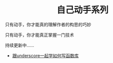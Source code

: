 <h1 align="center">自己动手系列</h1>

只有动手，你才能真的理解作者的构思的巧妙

只有动手，你才能真正掌握一门技术

持续更新中……


 * [跟underscore一起学如何写函数库](https://juejin.im/post/5c7e9680e51d451581086bc4)
 
